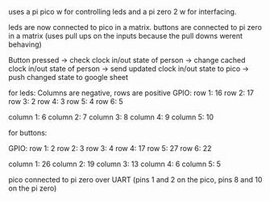 uses a pi pico w for controlling leds and a pi zero 2 w for interfacing.

leds are now connected to pico in a matrix.
buttons are connected to pi zero in a matrix (uses pull ups on the inputs because the pull downs werent behaving)

Button pressed -> check clock in/out state of person -> change cached clock in/out state of person -> send updated clock in/out state to pico -> push changed state to google sheet

for leds:
Columns are negative, rows are positive
GPIO:
row 1: 16
row 2: 17
row 3: 2
row 4: 3
row 5: 4
row 6: 5

column 1: 6
column 2: 7
column 3: 8
column 4: 9
column 5: 10



for buttons:

GPIO:
row 1: 2
row 2: 3
row 3: 4
row 4: 17
row 5: 27
row 6: 22

column 1: 26
column 2: 19
column 3: 13
column 4: 6
column 5: 5

pico connected to pi zero over UART (pins 1 and 2 on the pico, pins 8 and 10 on the pi zero)